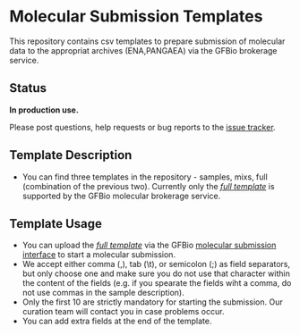 # Molecular Submission Templates

This repository contains csv templates to prepare submission of molecular data to the appropriat archives (ENA,PANGAEA) via the GFBio brokerage service.

## Status
**In production use.**

Please post questions, help requests or bug reports to the [issue tracker](https://github.com/gfbio/molecular-submission-templates/issues).

## Template Description

* You can find three templates in the repository - samples, mixs, full (combination of the previous two). Currently only the [*full template*](https://raw.githubusercontent.com/gfbio/molecular-submission-templates/excel-compatible/full_template.csv) is supported by the GFBio molecular brokerage service.

## Template Usage
* You can upload the [*full template*](https://raw.githubusercontent.com/gfbio/molecular-submission-templates/excel-compatible/full_template.csv) via the GFBio [molecular submission interface](www.gfbio.org/data/submit/molecular) to start a molecular submission.
* We accept either comma (,), tab (\t), or semicolon (;) as field separators, but only choose one and make sure you do not use that character within the content of the fields (e.g. if you spearate the fields wiht a comma, do not use commas in the sample description).
* Only the first 10 are strictly mandatory for starting the submission. Our curation team will contact you in case problems occur.
* You can add extra fields at the end of the template.
